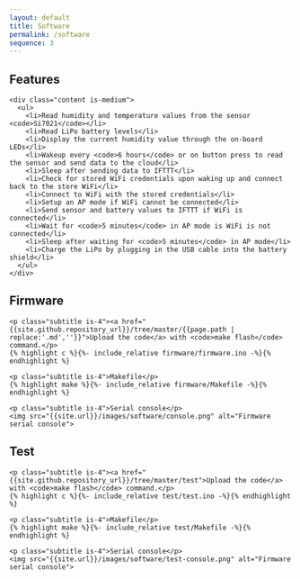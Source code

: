 ```yaml
---
layout: default
title: Software
permalink: /software
sequence: 3
---
```


<section class="section is-small">
  <div class="container">
    <h2 class="title is-1">Features</h2>

    <div class="content is-medium">
      <ul>
        <li>Read humidity and temperature values from the sensor <code>Si7021</code></li>
        <li>Read LiPo battery levels</li>
        <li>Display the current humidity value through the on-board LEDs</li>
        <li>Wakeup every <code>6 hours</code> or on button press to read the sensor and send data to the cloud</li>
        <li>Sleep after sending data to IFTTT</li>
        <li>Check for stored WiFi credentials upon waking up and connect back to the store WiFi</li>
        <li>Connect to WiFi with the stored credentials</li>
        <li>Setup an AP mode if WiFi cannot be connected</li>
        <li>Send sensor and battery values to IFTTT if WiFi is connected</li>
        <li>Wait for <code>5 minutes</code> in AP mode is WiFi is not connected</li>
        <li>Sleep after waiting for <code>5 minutes</code> in AP mode</li>
        <li>Charge the LiPo by plugging in the USB cable into the battery shield</li>
      </ul>
    </div>
  </div>
</section>

<section class="section is-small">
  <div class="container">
    <h2 class="title is-1">Firmware</h2>

    <p class="subtitle is-4"><a href="{{site.github.repository_url}}/tree/master/{{page.path | replace:'.md',''}}">Upload the code</a> with <code>make flash</code> command.</p>
    {% highlight c %}{%- include_relative firmware/firmware.ino -%}{% endhighlight %}

    <p class="subtitle is-4">Makefile</p>
    {% highlight make %}{%- include_relative firmware/Makefile -%}{% endhighlight %}

    <p class="subtitle is-4">Serial console</p>
    <img src="{{site.url}}/images/software/console.png" alt="Firmware serial console">
  </div>
</section>

<section class="section is-small">
  <div class="container">
    <h2 class="title is-1">Test</h2>

    <p class="subtitle is-4"><a href="{{site.github.repository_url}}/tree/master/test">Upload the code</a> with <code>make flash</code> command.</p>
    {% highlight c %}{%- include_relative test/test.ino -%}{% endhighlight %}

    <p class="subtitle is-4">Makefile</p>
    {% highlight make %}{%- include_relative test/Makefile -%}{% endhighlight %}

    <p class="subtitle is-4">Serial console</p>
    <img src="{{site.url}}/images/software/test-console.png" alt="Firmware serial console">
  </div>
</section>
